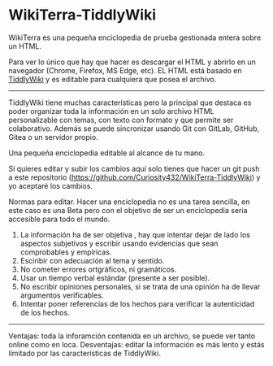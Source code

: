 # WikiTerra-TiddlyWiki
WikiTerra es una pequeña enciclopedia de prueba gestionada entera sobre un HTML.

Para ver lo único que hay que hacer es descargar el HTML y abrirlo en un navegador (Chrome, Firefox, MS Edge, etc). EL HTML está basado en [TiddlyWiki](https://tiddlywiki.com/) y es editable para cualquiera que posea el archivo.

---

TiddlyWiki tiene muchas características pero la principal que destaca es poder organizar toda la información en un solo archivo HTML personalizable con temas, con texto con formato y que permite ser colaborativo. Además se puede sincronizar usando Git con GitLab, GitHub, Gitea o un servidor propio.

Una pequeña enciclopedia editable al alcance de tu mano.

Si quieres editar y subir los cambios aquí solo tienes que hacer un git push a este repositorio (https://github.com/Curiosity432/WikiTerra-TiddlyWiki) y yo aceptaré los cambios. 

Normas para editar.
Hacer una enciclopedia no es una tarea sencilla, en este caso es una Beta pero con el objetivo de ser un enciclopedia seria accesible para todo el mundo. 
1. La información ha de ser objetiva , hay que intentar dejar de lado los aspectos subjetivos y escribir usando evidencias que sean comprobables y empíricas.
2. Esciribir con adecuación al tema y sentido.
3. No cometer errores ortgráficos, ni gramáticos.
4. Usar un tiempo verbal estándar (presente a ser posible).
5. No escribir opiniones personales, si se trata de una opinión ha de llevar argumentos verificables.
6. Intentar poner referencias de los hechos para verificar la autenticidad de los hechos.

---

Ventajas: toda la inforamción contenida en un archivo, se puede ver tanto online como en loca.
Desventajas: editar la información es más lento y estás límitado por las características de TiddlyWiki.
